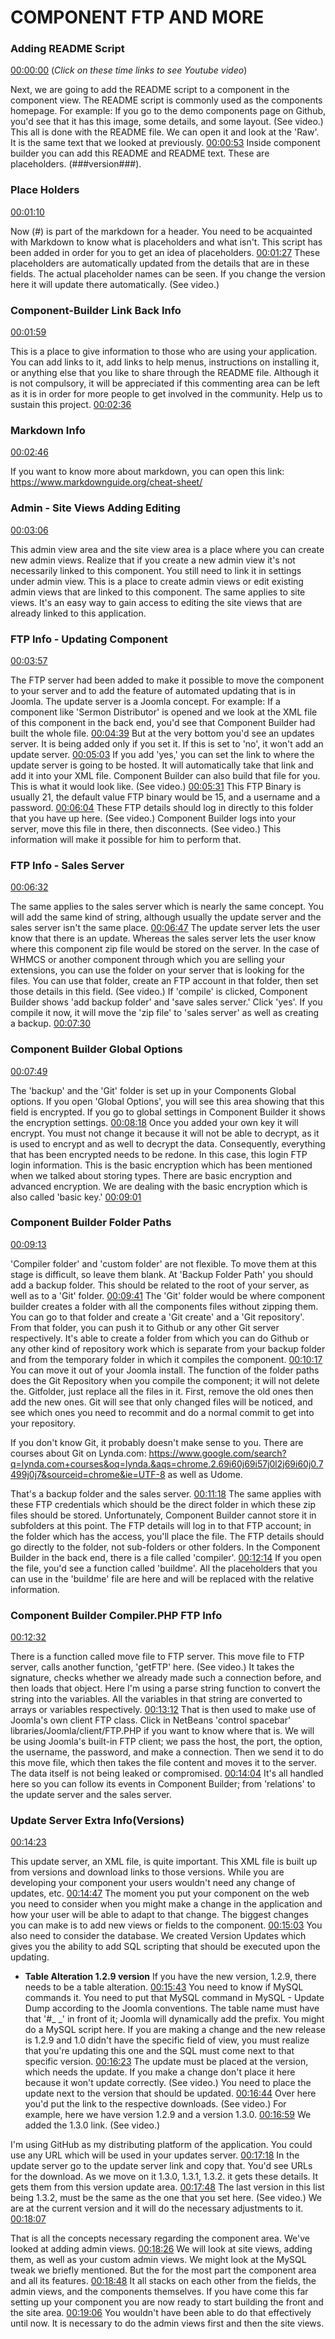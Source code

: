 # COMPONENT FTP AND MORE

### Adding README Script

[00:00:00](https://www.youtube.com/watch?v=hzbZlLl-xlA&list=PLQRGFI8XZ_wtGvPQZWBfDzzlERLQgpMRE&t=00h00m00s)
(_Click on these time links to see Youtube video_)

Next, we are going to add the README script to a component in the component view. The README script is commonly used as the components homepage. For example: If you go to the demo components page on Github, you'd see that it has this image, some details, and some layout. (See video.) This all is done with the README file. We can open it and look at the 'Raw'. It is the same text that we looked at previously. [00:00:53](https://www.youtube.com/watch?v=hzbZlLl-xlA&list=PLQRGFI8XZ_wtGvPQZWBfDzzlERLQgpMRE&t=00h00m53s) Inside component builder you can add this README and README text. These are placeholders. (###version###).

### Place Holders

[00:01:10](https://www.youtube.com/watch?v=hzbZlLl-xlA&list=PLQRGFI8XZ_wtGvPQZWBfDzzlERLQgpMRE&t=00h01m10s)

Now (#) is part of the markdown for a header. You need to be acquainted with Markdown to know what is placeholders and what isn't. This script has been added in order for you to get an idea of placeholders. [00:01:27](https://www.youtube.com/watch?v=hzbZlLl-xlA&list=PLQRGFI8XZ_wtGvPQZWBfDzzlERLQgpMRE&t=00h01m27s) These placeholders are automatically updated from the details that are in these fields. The actual placeholder names can be seen. If you change the version here it will update there automatically. (See video.)

### Component-Builder Link Back Info

 [00:01:59](https://www.youtube.com/watch?v=hzbZlLl-xlA&list=PLQRGFI8XZ_wtGvPQZWBfDzzlERLQgpMRE&t=00h01m59s)

This is a place to give information to those who are using your application. You can add links to it, add links to help menus, instructions on installing it, or anything else that you like to share through the README file. Although it is not compulsory, it will be appreciated if this commenting area can be left as it is in order for more people to get involved in the community. Help us to sustain this project. [00:02:36](https://www.youtube.com/watch?v=hzbZlLl-xlA&list=PLQRGFI8XZ_wtGvPQZWBfDzzlERLQgpMRE&t=00h02m36s) 

### Markdown Info

[00:02:46](https://www.youtube.com/watch?v=hzbZlLl-xlA&list=PLQRGFI8XZ_wtGvPQZWBfDzzlERLQgpMRE&t=00h02m46s)

If you want to know more about markdown, you can open this link: https://www.markdownguide.org/cheat-sheet/

### Admin - Site Views Adding Editing

[00:03:06](https://www.youtube.com/watch?v=hzbZlLl-xlA&list=PLQRGFI8XZ_wtGvPQZWBfDzzlERLQgpMRE&t=00h03m06s)

This admin view area and the site view area is a place where you can create new admin views.  Realize that if you create a new admin view it's not necessarily linked to this component. You still need to link it in settings under admin view. This is a place to create admin views or edit existing admin views that are linked to this component. The same applies to site views. It's an easy way to gain access to editing the site views that are already linked to this application.

### FTP Info - Updating Component

[00:03:57](https://www.youtube.com/watch?v=hzbZlLl-xlA&list=PLQRGFI8XZ_wtGvPQZWBfDzzlERLQgpMRE&t=00h03m57s)
 
The FTP server had been added to make it possible to move the component to your server and to add the feature of automated updating that is in Joomla. The update server is a Joomla concept. For example: If a component like 'Sermon Distributor' is opened and we look at the XML file of this component in the back end, you'd see that Component Builder had built the whole file. [00:04:39](https://www.youtube.com/watch?v=hzbZlLl-xlA&list=PLQRGFI8XZ_wtGvPQZWBfDzzlERLQgpMRE&t=00h04m39s) But at the very bottom you'd see an updates server. It is being added only if you set it. If this is set to 'no', it won't add an update server. [00:05:03](https://www.youtube.com/watch?v=hzbZlLl-xlA&list=PLQRGFI8XZ_wtGvPQZWBfDzzlERLQgpMRE&t=00h05m03s) If you add 'yes,' you can set the link to where the update server is going to be hosted. It will automatically take that link and add it into your XML file. Component Builder can also build that file for you. This is what it would look like. (See video.) [00:05:31](https://www.youtube.com/watch?v=hzbZlLl-xlA&list=PLQRGFI8XZ_wtGvPQZWBfDzzlERLQgpMRE&t=00h05m31s) This FTP Binary is usually 21, the default value FTP binary would be 15, and a username and a password. [00:06:04](https://www.youtube.com/watch?v=hzbZlLl-xlA&list=PLQRGFI8XZ_wtGvPQZWBfDzzlERLQgpMRE&t=00h06m04s) These FTP details should log in directly to this folder that you have up here. (See video.) Component Builder logs into your server, move this file in there, then disconnects. (See video.) This information will make it possible for him to perform that.

### FTP Info - Sales Server

[00:06:32](https://www.youtube.com/watch?v=hzbZlLl-xlA&list=PLQRGFI8XZ_wtGvPQZWBfDzzlERLQgpMRE&t=00h06m32s)

The same applies to the sales server which is nearly the same concept. You will add the same kind of string, although usually the update server and the sales server isn't the same place. [00:06:47](https://www.youtube.com/watch?v=hzbZlLl-xlA&list=PLQRGFI8XZ_wtGvPQZWBfDzzlERLQgpMRE&t=00h06m47s) The update server lets the user know that there is an update. Whereas the sales server lets the user know where this component zip file would be stored on the server. In the case of WHMCS or another component through which you are selling your extensions, you can use the folder on your server that is looking for the files. You can use that folder, create an FTP account in that folder, then set those details in this field. (See video.) If 'compile' is clicked, Component Builder shows 'add backup folder' and 'save sales server.' Click 'yes'. If you compile it now, it will move the 'zip file' to 'sales server' as well as creating a backup.  [00:07:30](https://www.youtube.com/watch?v=hzbZlLl-xlA&list=PLQRGFI8XZ_wtGvPQZWBfDzzlERLQgpMRE&t=00h07m30s)

### Component Builder Global Options

[00:07:49](https://www.youtube.com/watch?v=hzbZlLl-xlA&list=PLQRGFI8XZ_wtGvPQZWBfDzzlERLQgpMRE&t=00h07m49s)

The 'backup' and the 'Git' folder is set up in your Components Global options. If you open 'Global Options', you will see this area showing that this field is encrypted.  If you go to global settings in Component Builder it shows the encryption settings. [00:08:18](https://www.youtube.com/watch?v=hzbZlLl-xlA&list=PLQRGFI8XZ_wtGvPQZWBfDzzlERLQgpMRE&t=00h08m18s) Once you added your own key it will encrypt. You must not change it because it will not be able to decrypt, as it is used to encrypt and as well to decrypt the data. Consequently, everything that has been encrypted needs to be redone. In this case, this login FTP login information. This is the basic encryption which has been mentioned when we talked about storing types. There are basic encryption and advanced encryption. We are dealing with the basic encryption which is also called 'basic key.' [00:09:01](https://www.youtube.com/watch?v=hzbZlLl-xlA&list=PLQRGFI8XZ_wtGvPQZWBfDzzlERLQgpMRE&t=00h09m01s)

### Component Builder Folder Paths

[00:09:13](https://www.youtube.com/watch?v=hzbZlLl-xlA&list=PLQRGFI8XZ_wtGvPQZWBfDzzlERLQgpMRE&t=00h09m13s)

'Compiler folder' and 'custom folder' are not flexible. To move them at this stage is difficult, so leave them blank. At 'Backup Folder Path' you should add a backup folder. This should be related to the root of your server, as well as to a 'Git' folder. [00:09:41](https://www.youtube.com/watch?v=hzbZlLl-xlA&list=PLQRGFI8XZ_wtGvPQZWBfDzzlERLQgpMRE&t=00h09m41s) The 'Git' folder would be where component builder creates a folder with all the components files without zipping them. You can go to that folder and create a 'Git create' and a 'Git repository'. From that folder, you can push it to Github or any other Git server respectively. It's able to create a folder from which you can do Github or any other kind of repository work which is separate from your backup folder and from the temporary folder in which it compiles the component. [00:10:17](https://www.youtube.com/watch?v=hzbZlLl-xlA&list=PLQRGFI8XZ_wtGvPQZWBfDzzlERLQgpMRE&t=00h10m17s) You can move it out of your Joomla install. The function of the folder paths does the Git Repository when you compile the component; it will not delete the. Gitfolder, just replace all the files in it. First, remove the old ones then add the new ones. Git will see that only changed files will be noticed, and see which ones you need to recommit and do a normal commit to get into your repository.

If you don't know Git, it probably doesn't make sense to you. There are courses about Git on Lynda.com: https://www.google.com/search?q=lynda.com+courses&oq=lynda.&aqs=chrome.2.69i60j69i57j0l2j69i60j0.7499j0j7&sourceid=chrome&ie=UTF-8
as well as Udome.

That's a backup folder and the sales server. [00:11:18](https://www.youtube.com/watch?v=hzbZlLl-xlA&list=PLQRGFI8XZ_wtGvPQZWBfDzzlERLQgpMRE&t=00h11m18s) The same applies with these FTP credentials which should be the direct folder in which these zip files should be stored. Unfortunately, Component Builder cannot store it in subfolders at this point. The FTP details will log in to that FTP account; in the folder which has the access, you'll place the file. The FTP details should go directly to the folder, not sub-folders or other folders. In the Component Builder in the back end, there is a file called 'compiler'.  [00:12:14](https://www.youtube.com/watch?v=hzbZlLl-xlA&list=PLQRGFI8XZ_wtGvPQZWBfDzzlERLQgpMRE&t=00h12m14s) If you open the file, you'd see a function called 'buildme'. All the placeholders that you can use in the 'buildme' file are here and will be replaced with the relative information.

### Component Builder Compiler.PHP FTP Info

[00:12:32](https://www.youtube.com/watch?v=hzbZlLl-xlA&list=PLQRGFI8XZ_wtGvPQZWBfDzzlERLQgpMRE&t=00h12m32s)

There is a function called move file to FTP server. This move file to FTP server, calls another function, 'getFTP' here. (See video.) It takes the signature, checks whether we already made such a connection before, and then loads that object. Here I'm using a parse string function to convert the string into the variables. All the variables in that string are converted to arrays or variables respectively. [00:13:12](https://www.youtube.com/watch?v=hzbZlLl-xlA&list=PLQRGFI8XZ_wtGvPQZWBfDzzlERLQgpMRE&t=00h13m12s)  That is then used to make use of Joomla's own client FTP class. Click in NetBeans 'control spacebar' libraries/Joomla/client/FTP.PHP if you want to know where that is. We will be using Joomla's built-in FTP client; we pass the host, the port, the option, the username, the password, and make a connection. Then we send it to do this move file, which then takes the file content and moves it to the server. The data itself is not being leaked or compromised. [00:14:04](https://www.youtube.com/watch?v=hzbZlLl-xlA&list=PLQRGFI8XZ_wtGvPQZWBfDzzlERLQgpMRE&t=00h14m04s) It's all handled here so you can follow its events in Component Builder; from 'relations' to the update server and the sales server.

### Update Server Extra Info(Versions)

 [00:14:23](https://www.youtube.com/watch?v=hzbZlLl-xlA&list=PLQRGFI8XZ_wtGvPQZWBfDzzlERLQgpMRE&t=00h14m23s)

This update server, an XML file, is quite important. This XML file is built up from versions and download links to those versions. While you are developing your component your users wouldn't need any change of updates, etc. [00:14:47](https://www.youtube.com/watch?v=hzbZlLl-xlA&list=PLQRGFI8XZ_wtGvPQZWBfDzzlERLQgpMRE&t=00h14m47s)  The moment you put your component on the web you need to consider when you might make a change in the application and how your user will be able to adapt to that change. The biggest changes you can make is to add new views or fields to the component. [00:15:03](https://www.youtube.com/watch?v=hzbZlLl-xlA&list=PLQRGFI8XZ_wtGvPQZWBfDzzlERLQgpMRE&t=00h15m03s) You also need to consider the database. We created Version Updates which gives you the ability to add SQL scripting that should be executed upon the updating.
* **Table Alteration 1.2.9 version**
If you have the new version, 1.2.9, there needs to be a table alteration. [00:15:43](https://www.youtube.com/watch?v=hzbZlLl-xlA&list=PLQRGFI8XZ_wtGvPQZWBfDzzlERLQgpMRE&t=00h15m43s) You need to know if MySQL commands it. You need to put that MySQL command in MySQL - Update Dump according to the Joomla conventions. The table name must have that '#_ _' in front of it; Joomla will dynamically add the prefix. You might do a MySQL script here. If you are making a change and the new release is 1.2.9 and 1.0 didn't have the specific field of view, you must realize that you're updating this one and the SQL must come next to that specific version. [00:16:23](https://www.youtube.com/watch?v=hzbZlLl-xlA&list=PLQRGFI8XZ_wtGvPQZWBfDzzlERLQgpMRE&t=00h16m23s) The update must be placed at the version, which needs the update. If you make a change don't place it here because it won't update correctly. (See video.) You need to place the update next to the version that should be updated. [00:16:44](https://www.youtube.com/watch?v=hzbZlLl-xlA&list=PLQRGFI8XZ_wtGvPQZWBfDzzlERLQgpMRE&t=00h16m44s) Over here you'd put the link to the respective downloads. (See video.) For example, here we have version 1.2.9 and a version 1.3.0. [00:16:59](https://www.youtube.com/watch?v=hzbZlLl-xlA&list=PLQRGFI8XZ_wtGvPQZWBfDzzlERLQgpMRE&t=00h16m59s) We added the 1.3.0 link. (See video.)

I'm using GitHub as my distributing platform of the application. You could use any URL which will be used in your updates server. [00:17:18](https://www.youtube.com/watch?v=hzbZlLl-xlA&list=PLQRGFI8XZ_wtGvPQZWBfDzzlERLQgpMRE&t=00h17m18s) In the update server go to the update server link and copy that. You'd see URLs for the download. As we move on it 1.3.0, 1.3.1, 1.3.2. it gets these details. It gets them from this version update area. [00:17:48](https://www.youtube.com/watch?v=hzbZlLl-xlA&list=PLQRGFI8XZ_wtGvPQZWBfDzzlERLQgpMRE&t=00h17m48s) The last version in this list being 1.3.2, must be the same as the one that you set here. (See video.) We are at the current version and it will do the necessary adjustments to it. [00:18:07](https://www.youtube.com/watch?v=hzbZlLl-xlA&list=PLQRGFI8XZ_wtGvPQZWBfDzzlERLQgpMRE&t=00h18m07s)

That is all the concepts necessary regarding the component area. We've looked at adding admin views. [00:18:26](https://www.youtube.com/watch?v=hzbZlLl-xlA&list=PLQRGFI8XZ_wtGvPQZWBfDzzlERLQgpMRE&t=00h18m26s) We will look at site views, adding them, as well as your custom admin views. We might look at the MySQL tweak we briefly mentioned. But the for the most part the component area and all its features. [00:18:48](https://www.youtube.com/watch?v=hzbZlLl-xlA&list=PLQRGFI8XZ_wtGvPQZWBfDzzlERLQgpMRE&t=00h18m48s) It all stacks on each other from the fields, the admin views, and the components themselves. If you have come this far setting up your component you are now ready to start building the front and the site area. [00:19:06](https://www.youtube.com/watch?v=hzbZlLl-xlA&list=PLQRGFI8XZ_wtGvPQZWBfDzzlERLQgpMRE&t=00h19m06s) You wouldn't have been able to do that effectively until now. It is necessary to do the admin views first and then the site views.
